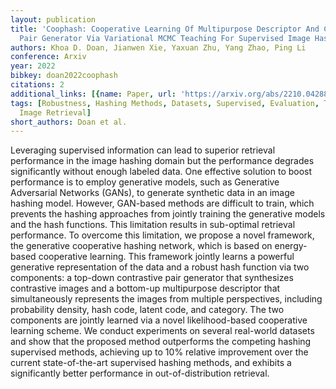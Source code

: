 ```yaml
---
layout: publication
title: 'Coophash: Cooperative Learning Of Multipurpose Descriptor And Contrastive
  Pair Generator Via Variational MCMC Teaching For Supervised Image Hashing'
authors: Khoa D. Doan, Jianwen Xie, Yaxuan Zhu, Yang Zhao, Ping Li
conference: Arxiv
year: 2022
bibkey: doan2022coophash
citations: 2
additional_links: [{name: Paper, url: 'https://arxiv.org/abs/2210.04288'}]
tags: [Robustness, Hashing Methods, Datasets, Supervised, Evaluation, Tools & Libraries,
  Image Retrieval]
short_authors: Doan et al.
---
```

Leveraging supervised information can lead to superior retrieval performance
in the image hashing domain but the performance degrades significantly without
enough labeled data. One effective solution to boost performance is to employ
generative models, such as Generative Adversarial Networks (GANs), to generate
synthetic data in an image hashing model. However, GAN-based methods are
difficult to train, which prevents the hashing approaches from jointly training
the generative models and the hash functions. This limitation results in
sub-optimal retrieval performance. To overcome this limitation, we propose a
novel framework, the generative cooperative hashing network, which is based on
energy-based cooperative learning. This framework jointly learns a powerful
generative representation of the data and a robust hash function via two
components: a top-down contrastive pair generator that synthesizes contrastive
images and a bottom-up multipurpose descriptor that simultaneously represents
the images from multiple perspectives, including probability density, hash
code, latent code, and category. The two components are jointly learned via a
novel likelihood-based cooperative learning scheme. We conduct experiments on
several real-world datasets and show that the proposed method outperforms the
competing hashing supervised methods, achieving up to 10% relative improvement
over the current state-of-the-art supervised hashing methods, and exhibits a
significantly better performance in out-of-distribution retrieval.